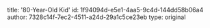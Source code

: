 title: '80-Year-Old Kid'
id: 1f94094d-e5e1-4aa5-9c4d-144dd58b06a4
author: 7328c14f-7ec2-4511-a24d-29a1c5ce23eb
type: original
